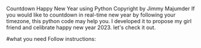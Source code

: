 Countdown Happy New Year using Python 
Copyright by Jimmy Majumder 
If you would like to countdown in real-time new year by following your timezone, this python code may help you. 
I developed it to propose my girl friend and celibrate happy new year 2023. 
let's check it out. 


#what you need 
Follow instructions: 

